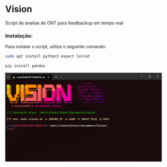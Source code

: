# Vision
  Script de analise de ONT para feedbackup em tempo real

### Instalação:

Para instalar o script, utilize o seguinte comando:

```bash
sudo apt install python3 expect lolcat
```

```python
pip install pandas
```

<img src="/source/Vision_Help.png" alt="Vortex Logo" width="720">
